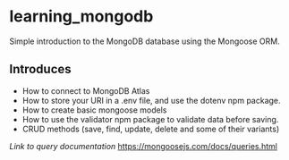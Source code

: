 # learning_mongodb

Simple introduction to the MongoDB database using the Mongoose ORM.

## Introduces

- How to connect to MongoDB Atlas
- How to store your URI in a .env file, and use the dotenv npm package.
- How to create basic mongoose models
- How to use the validator npm package to validate data before saving.
- CRUD methods (save, find, update, delete and some of their variants)

_Link to query documentation_
https://mongoosejs.com/docs/queries.html
